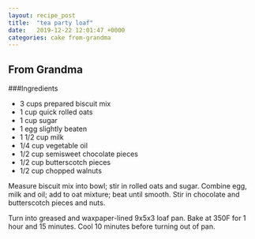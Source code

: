 ```yaml
---
layout: recipe_post
title:  "tea party loaf"
date:   2019-12-22 12:01:47 +0000
categories: cake from-grandma
---
```


## From Grandma
###Ingredients
* 3 cups prepared biscuit mix
* 1 cup quick rolled oats
* 1 cup sugar
* 1 egg slightly beaten
* 1 1/2 cup milk
* 1/4 cup vegetable oil
* 1/2 cup semisweet chocolate pieces
* 1/2 cup butterscotch pieces
* 1/2 cup chopped walnuts

Measure biscuit mix into bowl; stir in rolled oats and sugar. Combine egg, milk and oil; add to oat mixture; beat until smooth. Stir in chocolate and butterscotch pieces and nuts.


Turn into greased and waxpaper-lined 9x5x3 loaf pan. Bake at 350F for 1 hour and 15 minutes. Cool 10 minutes before turning out of pan.
